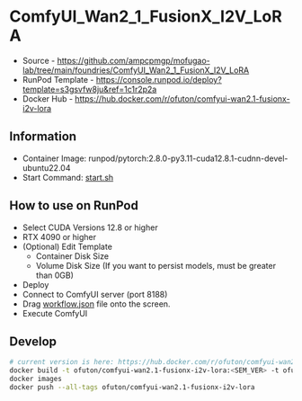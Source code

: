 # ComfyUI_Wan2_1_FusionX_I2V_LoRA

- Source - <https://github.com/ampcpmgp/mofugao-lab/tree/main/foundries/ComfyUI_Wan2_1_FusionX_I2V_LoRA>
- RunPod Template - <https://console.runpod.io/deploy?template=s3gsvfw8ju&ref=1c1r2p2a>
- Docker Hub - <https://hub.docker.com/r/ofuton/comfyui-wan2.1-fusionx-i2v-lora>

## Information

- Container Image: runpod/pytorch:2.8.0-py3.11-cuda12.8.1-cudnn-devel-ubuntu22.04
- Start Command: [start.sh](./start.sh)

## How to use on RunPod

- Select CUDA Versions 12.8 or higher
- RTX 4090 or higher
- (Optional) Edit Template
  - Container Disk Size
  - Volume Disk Size (If you want to persist models, must be greater than 0GB)
- Deploy
- Connect to ComfyUI server (port 8188)
- Drag [workflow.json](https://raw.githubusercontent.com/ampcpmgp/mofugao-lab/refs/heads/main/foundries/ComfyUI_Wan2_1_FusionX_I2V_LoRA/workflow.json) file onto the screen.
- Execute ComfyUI

## Develop

```bash
# current version is here: https://hub.docker.com/r/ofuton/comfyui-wan2.1-fusionx-i2v-lora/tags
docker build -t ofuton/comfyui-wan2.1-fusionx-i2v-lora:<SEM_VER> -t ofuton/comfyui-wan2.1-fusionx-i2v-lora:latest .
docker images
docker push --all-tags ofuton/comfyui-wan2.1-fusionx-i2v-lora
```
